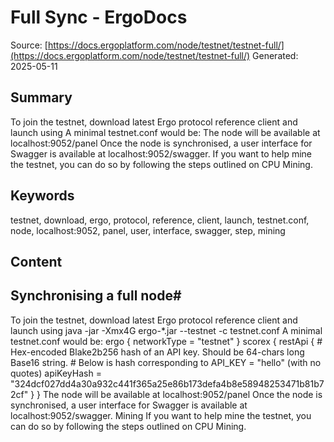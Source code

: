 # Full Sync - ErgoDocs
Source: [https://docs.ergoplatform.com/node/testnet/testnet-full/](https://docs.ergoplatform.com/node/testnet/testnet-full/)
Generated: 2025-05-11

## Summary
To join the testnet, download latest Ergo protocol reference client and launch using A minimal testnet.conf would be: The node will be available at localhost:9052/panel Once the node is synchronised, a user interface for Swagger is available at localhost:9052/swagger. If you want to help mine the testnet, you can do so by following the steps outlined on CPU Mining.

## Keywords
testnet, download, ergo, protocol, reference, client, launch, testnet.conf, node, localhost:9052, panel, user, interface, swagger, step, mining

## Content
## Synchronising a full node#
To join the testnet, download latest Ergo protocol reference client and launch using
java -jar -Xmx4G ergo-*.jar --testnet -c testnet.conf
A minimal testnet.conf would be:
ergo {
  networkType = "testnet"
}
scorex {
 restApi {
    # Hex-encoded Blake2b256 hash of an API key. Should be 64-chars long Base16 string.
    # Below is hash corresponding to API_KEY = "hello" (with no quotes)
    apiKeyHash = "324dcf027dd4a30a932c441f365a25e86b173defa4b8e58948253471b81b72cf"
  }
}
The node will be available at localhost:9052/panel
Once the node is synchronised, a user interface for Swagger is available at localhost:9052/swagger.
Mining
If you want to help mine the testnet, you can do so by following the steps outlined on CPU Mining.
